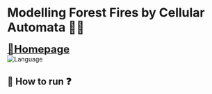 # Modelling Forest Fires by Cellular Automata 🌲🔥
[<font size=5>🏡**Homepage**</font>](https://github.com/Whethe) \
![Language](https://img.shields.io/badge/language-python-brightgreen)
## :thinking: How to run :question: